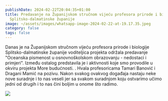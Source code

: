 ```yaml
---
publishDate: 2024-02-22T20:04:35+01:00
title: Predavanje na Županijskom stručnom vijeću profesora prirode i biologije
  Splitsko-dalmatinske županije
image: ~/assets/images/whatsapp-image-2024-02-22-at-19.17.35.jpeg
category: false
tags: false
---
```

Danas je na Županijskom stručnom vijeću profesora prirode i biologije Splitsko-dalmatinske županije voditeljica projekta održala predavanje "Oceanska pismenost u osnovnoškolskom obrazovanju - nedostaci i primjeri". Između ostalog predstavila je i aktivnosti koje smo provodile u okviru projekta More budućnosti. . Hvala profesoricama Tamari Banović i Dragani Mamić na pozivu. Nakon svakog ovakvog događaja nastaju neke nove suradnje i to nas veseli jer sa svakom suradnjom koju ostvarimo učimo jedni od drugih i to nas čini boljim u onome što radimo.

![](~/assets/images/whatsapp-image-2024-02-22-at-19.17.27.jpeg)